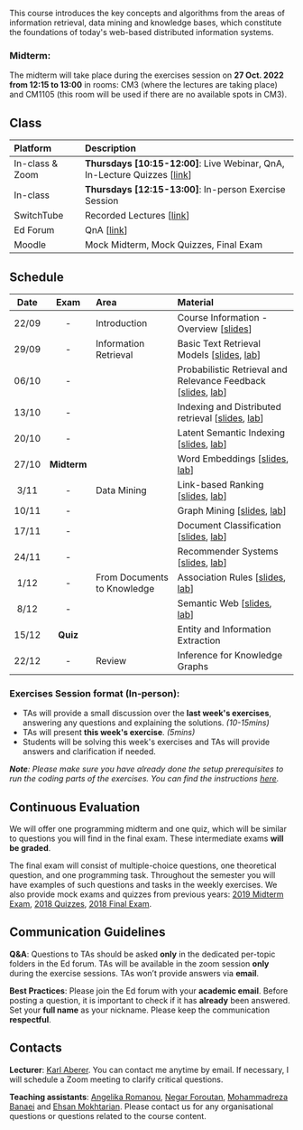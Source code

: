  
This course introduces the key concepts and algorithms from the areas of information retrieval, data mining and knowledge bases, which constitute the foundations of today's web-based distributed information systems. 

<!-- ## Exam (11/01/2021 from 08:15 to 11:15 at [AAC231](https://plan.epfl.ch/?room==AAC%202%2031), [SG1](https://plan.epfl.ch/?room==SG%201138)) -->

### Midterm: 
The midterm will take place during the exercises session on **27 Oct. 2022 from 12:15 to 13:00** in rooms: CM3 (where the lectures are taking place) and CM1105 (this room will be used if there are no available spots in CM3).

<!-- The exam will be performed online on your laptop, with Internet access. **No communication using messaging, social media, email, or similar tools is allowed**. You can use your notes or any materials from the lecture during the exam. -->

<!-- It is **strongly recommended** to do the exercises, as the final exam will be similar to those.

**Absence**: You have to submit a doctor’s attest if you miss the final exam due to sickness. No other reasons for not taking the final exam will be accepted. 

**Irregular behaviour**: In case of irregular behaviour during the final exam EPFL’s standard policies apply. -->



## Class

| Platform | Description  |
|:---------|:-----------|
In-class & Zoom | **Thursdays [10:15-12:00]**: Live Webinar, QnA, In-Lecture Quizzes [[link](https://epfl.zoom.us/j/66237387610)] |
In-class |  **Thursdays [12:15-13:00]**: In-person Exercise Session |
SwitchTube | Recorded Lectures [[link](https://tube.switch.ch/channels/PH1KLlGUsX)] |
Ed Forum | QnA [[link](https://edstem.org/eu/courses/90/discussion/)] | 
Moodle | Mock Midterm, Mock Quizzes, Final Exam | [[link](http://moodle.epfl.ch/course/view.php?id=4051)]



## Schedule

| Date      | Exam        | Area                        | Material                                                           |
|:---------:|:-----------:|:----------------------------|:-------------------------------------------------------------------|
| 22/09     | -           | Introduction                | Course Information - Overview [[slides][1p]] |
| 29/09     | -           | Information Retrieval       | Basic Text Retrieval Models [[slides][2p], [lab][2l]] |
| 06/10     | -           |                             | Probabilistic Retrieval and Relevance Feedback [[slides][3p], [lab][3l]] |
| 13/10     | -           |                             | Indexing and Distributed retrieval  [[slides][4p], [lab][4l]]  |
| 20/10     | -           |                             | Latent Semantic Indexing  [[slides][5p], [lab][5l]] |
| 27/10     | **Midterm** |                             | Word Embeddings  [[slides][6p], [lab][6l]] |
| 3/11      | -           | Data Mining                 | Link-based Ranking  [[slides][7p], [lab][7l]] |
| 10/11     | -           |                             | Graph Mining  [[slides][8p], [lab][8l]]    |
| 17/11     | -           |                             | Document Classification [[slides][9p], [lab][9l]]                           |
| 24/11     | -           |                             | Recommender Systems [[slides][10p], [lab][10l]]              |
| 1/12      | -           | From Documents to Knowledge | Association Rules [[slides][11p], [lab][11l]]                 |
| 8/12      | -           |                             | Semantic Web [[slides][12p], [lab][12l]]   |
| 15/12     | **Quiz**    |                             | Entity and Information Extraction <!-- [[slides][13p], [lab][13l]]  -->     |
| 22/12     | -           | Review                      | Inference for Knowledge Graphs      |


### Exercises Session format (In-person):
- TAs will provide a small discussion over the **last week's exercises**, answering any questions and explaining the solutions. _(10-15mins)_
- TAs will present **this week's exercise**. _(5mins)_ 
- Students will be solving this week's exercises and TAs will provide answers and clarification if needed.

_**Note**: Please make sure you have already done the setup prerequisites to run the coding parts of the exercises. You can find the instructions [here](https://github.com/LSIR/DIS/tree/master/Exercises/setup)._

## Continuous Evaluation

We will offer one programming midterm and one quiz, which will be similar to questions you will find in the final exam. These intermediate exams **will be graded**.

The final exam will consist of multiple-choice questions, one theoretical question, and one programming task. Throughout the semester you will have examples of such questions and tasks in the weekly exercises. We also provide mock exams and quizzes from previous years: [2019 Midterm Exam](https://github.com/LSIR/DIS/blob/master/Extras/2019-Midterm), [2018 Quizzes](https://github.com/LSIR/DIS/blob/master/Extras/2018-Quizzes), [2018 Final Exam](https://github.com/LSIR/DIS/blob/master/Extras/2018-Final).


## Communication Guidelines

**Q&A**: Questions to TAs should be asked **only** in the dedicated per-topic folders in the Ed forum. TAs will be available in the zoom session **only** during the exercise sessions. <!-- You can also send private messages, but this should be done only for questions that aren’t of general interest; otherwise, you **must** use public channels. --> <!-- Important **announcements** will be pinned on the **general** channel. --> TAs won’t provide answers via **email**.

**Best Practices**: Please join the Ed forum with your **academic email**. Before posting a question, it is important to check if it has **already** been answered<!--  in any of the group channels -->. <!-- Avoid using **@everyone** and **@here**; this will trigger a notification being sent to all the students and TAs. --> Set your **full name** as your nickname. Please keep the communication **respectful**.


## Contacts

**Lecturer**: [Karl Aberer](http://lsir.epfl.ch/aberer).
You can contact me anytime by email. If necessary, I will schedule a Zoom meeting to clarify critical questions.

**Teaching assistants**: [Angelika Romanou](https://people.epfl.ch/angelika.romanou), [Negar Foroutan](https://people.epfl.ch/negar.foroutan?lang=en), [Mohammadreza Banaei](https://people.epfl.ch/mohammadreza.banaei?lang=en) and [Ehsan Mokhtarian](https://people.epfl.ch/ehsan.mokhtarian).
Please contact us for any organisational questions or questions related to the course content.
<!-- 
## Disclaimer

Given the unusual situation this semester we might see the need to modify the organisation of the course throughout the semester to adapt to the needs. Please follow carefully the announcements that are provided on Moodle/Ed. -->


[1p]:https://github.com/LSIR/DIS/blob/master/Lectures/week%201
[2p]:https://github.com/LSIR/DIS/blob/master/Lectures/week%202
[3p]:https://github.com/LSIR/DIS/blob/master/Lectures/week%203
[4p]:https://github.com/LSIR/DIS/blob/master/Lectures/week%204
[5p]:https://github.com/LSIR/DIS/blob/master/Lectures/week%205
[6p]:https://github.com/LSIR/DIS/blob/master/Lectures/week%206
[7p]:https://github.com/LSIR/DIS/blob/master/Lectures/week%207
[8p]:https://github.com/LSIR/DIS/blob/master/Lectures/week%208
[9p]:https://github.com/LSIR/DIS/blob/master/Lectures/week%209
[10p]:https://github.com/LSIR/DIS/blob/master/Lectures/week%2010
[11p]:https://github.com/LSIR/DIS/blob/master/Lectures/week%2011
[12p]:https://github.com/LSIR/DIS/blob/master/Lectures/week%2012
<!-- [13p]:https://github.com/LSIR/DIS/blob/master/Lectures/week%2013  -->

<!-- [1l]:https://github.com/LSIR/DIS/blob/master/Exercises/week%201 -->
[2l]:https://github.com/LSIR/DIS/blob/master/Exercises/week%202
[3l]:https://github.com/LSIR/DIS/blob/master/Exercises/week%203
[4l]:https://github.com/LSIR/DIS/blob/master/Exercises/week%204
[5l]:https://github.com/LSIR/DIS/blob/master/Exercises/week%205
[6l]:https://github.com/LSIR/DIS/blob/master/Exercises/week%206
[7l]:https://github.com/LSIR/DIS/blob/master/Exercises/week%207
[8l]:https://github.com/LSIR/DIS/blob/master/Exercises/week%208
[9l]:https://github.com/LSIR/DIS/blob/master/Exercises/week%209
[10l]:https://github.com/LSIR/DIS/blob/master/Exercises/week%2010
[11l]:https://github.com/LSIR/DIS/blob/master/Exercises/week%2011
[12l]:https://github.com/LSIR/DIS/blob/master/Exercises/week%2012
<!-- [13l]:https://github.com/LSIR/DIS/blob/master/Exercises/week%2013  -->
